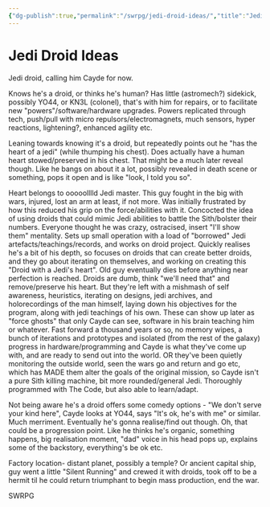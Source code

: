 ```yaml
---
{"dg-publish":true,"permalink":"/swrpg/jedi-droid-ideas/","title":"Jedi Droid Ideas","created":"2021-07-03T15:28:36.000+01:00","updated":"2025-02-25T21:43:56.130+00:00"}
---
```



# Jedi Droid Ideas

Jedi droid, calling him Cayde for now.

Knows he's a droid, or thinks he's human? Has little (astromech?) sidekick, possibly YO44, or KN3L (colonel), that's with him for repairs, or to facilitate new "powers"/software/hardware upgrades. Powers replicated through tech, push/pull with micro repulsors/electromagnets, much sensors, hyper reactions, lightening?, enhanced agility etc. 

Leaning towards knowing it's a droid, but repeatedly points out he "has the heart of a jedi" (while thumping his chest). Does actually have a human heart stowed/preserved in his chest. That might be a much later reveal though. Like he bangs on about it a lot, possibly revealed in death scene or something, pops it open and is like "look, I told you so". 

Heart belongs to ooooolllld Jedi master. This guy fought in the big with wars, injured, lost an arm at least, if not more. Was initially frustrated by how this reduced his grip on the force/abilities with it. Concocted the idea of using droids that could mimic Jedi abilities to battle the Sith/bolster their numbers. Everyone thought he was crazy, ostracised, insert "I'll show them" mentality. Sets up small operation with a load of "borrowed" Jedi artefacts/teachings/records, and works on droid project. Quickly realises he's a bit of his depth, so focuses on droids that can create better droids, and they go about iterating on themselves, and working on creating this "Droid with a Jedi's heart". Old guy eventually dies before anything near perfection is reached. Droids are dumb, think "we'll need that" and remove/preserve his heart. But they're left with a mishmash of self awareness, heuristics, iterating on designs, jedi archives, and holorecordings of the man himself, laying down his objectives for the program, along with jedi teachings of his own. These can show up later as "force ghosts" that only Cayde can see, software in his brain teaching him or whatever. Fast forward a thousand years or so, no memory wipes, a bunch of iterations and prototypes and isolated (from the rest of the galaxy) progress in hardware/programming and Cayde is what they've come up with, and are ready to send out into the world. OR they've been quietly monitoring the outside world, seen the wars go and return and go etc, which has MADE them alter the goals of the original mission, so Cayde isn't a pure Sith killing machine, bit more rounded/general Jedi. Thoroughly programmed with The Code, but also able to learn/adapt. 

Not being aware he's a droid offers some comedy options - "We don't serve your kind here", Cayde looks at YO44, says "It's ok, he's with me" or similar. Much merriment. Eventually he's gonna realise/find out though. Oh, that could be a progression point. Like he thinks he's organic, something happens, big realisation moment, "dad" voice in his head pops up, explains some of the backstory, everything's be ok etc. 

Factory location- distant planet, possibly a temple? Or ancient capital ship, guy went a little "Silent Running" and crewed it with droids, took off to be a hermit til he could return triumphant to begin mass production, end the war. 

SWRPG 
